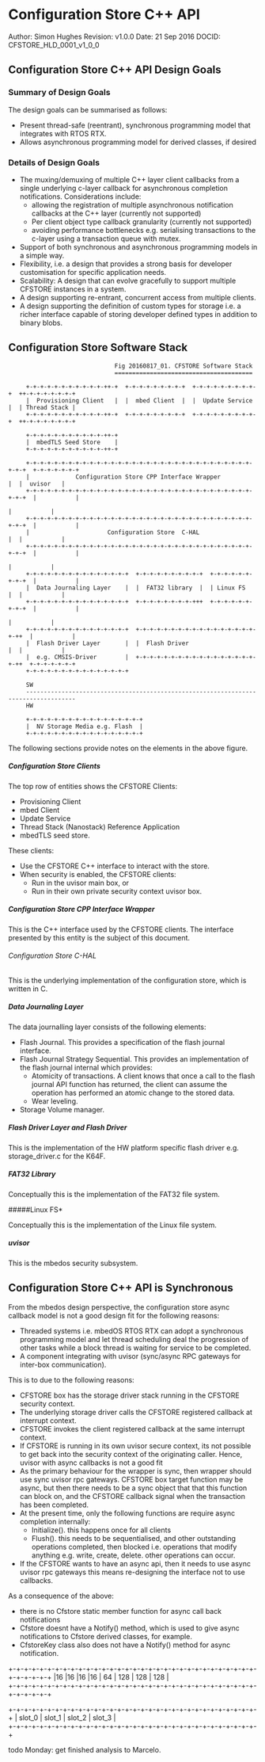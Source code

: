 # Configuration Store C++ API 
Author: Simon Hughes
Revision: v1.0.0
Date: 21 Sep 2016
DOCID: CFSTORE_HLD_0001_v1_0_0


## Configuration Store C++ API Design Goals


### Summary of Design Goals

The design goals can be summarised as follows:
- Present thread-safe (reentrant), synchronous programming model that
  integrates with RTOS RTX.
- Allows asynchronous programming model for derived classes, if desired


### Details of Design Goals

- The muxing/demuxing of multiple C++ layer client callbacks from a single
  underlying c-layer callback for asynchronous completion notifications.
  Considerations include:
	- allowing the registration of multiple asynchronous
      notification callbacks at the C++ layer (currently not supported)
    - Per client object type callback granularity (currently not supported)
    - avoiding performance bottlenecks e.g. serialising transactions to the
      c-layer using a transaction queue with mutex.
 - Support of both synchronous and asynchronous programming models in a simple
   way.
 - Flexibility, i.e. a design that provides a strong basis for developer
   customisation for specific application needs.
 - Scalability: A design that can evolve gracefully to support multiple
   CFSTORE instances in a system.
 - A design supporting re-entrant, concurrent access from multiple clients.
 - A design supporting the definition of custom types for storage i.e. a
   richer interface capable of storing developer defined types in addition
   to binary blobs.


## Configuration Store Software Stack


```
                              Fig 20160817_01. CFSTORE Software Stack
                              =======================================

     +-+-+-+-+-+-+-+-+-+-+-++-+  +-+-+-+-+-+-+-+-+  +-+-+-+-+-+-+-+-+-+  ++-+-+-+-+-+-+-+
     |  Provisioning Client   |  |  mbed Client  |  |  Update Service |  | Thread Stack |
     +-+-+-+-+-+-+-+-+-+-+-++-+  +-+-+-+-+-+-+-+-+  +-+-+-+-+-+-+-+-+-+  ++-+-+-+-+-+-+-+

     +-+-+-+-+-+-+-+-+-+-+-++-+
     |  mbedTLS Seed Store    |
     +-+-+-+-+-+-+-+-+-+-+-++-+

     +-+-+-+-+-+-+-+-+-+-+-+-+-+-+-+-+-+-+-+-+-+-+-+-+-+-+-+-+-+-+-+-+-+-+  +-+-+-+-+-+-+
     |             Configuration Store CPP Interface Wrapper             |  |  uvisor   |
     +-+-+-+-+-+-+-+-+-+-+-+-+-+-+-+-+-+-+-+-+-+-+-+-+-+-+-+-+-+-+-+-+-+-+  |           |
                                                                            |           |
     +-+-+-+-+-+-+-+-+-+-+-+-+-+-+-+-+-+-+-+-+-+-+-+-+-+-+-+-+-+-+-+-+-+-+  |           |
     |                      Configuration Store  C-HAL                   |  |           |
     +-+-+-+-+-+-+-+-+-+-+-+-+-+-+-+-+-+-+-+-+-+-+-+-+-+-+-+-+-+-+-+-+-+-+  |           |
                                                                            |           |
     +-+-+-+-+-+-+-+-+-+-+-+-+-+-+  +-+-+-+-+-+-+-+-+-+  +-+-+-+-+-+-+-+-+  |           |
     |  Data Journaling Layer    |  |  FAT32 library  |  | Linux FS      |  |           |
     +-+-+-+-+-+-+-+-+-+-+-+-+-+-+  +-+-+-+-+-+-+-+-+++  +-+-+-+-+-+-+-+-+  |           |
                                                                            |           |
     +-+-+-+-+-+-+-+-+-+-+-+-+-+-+  +-+-+-+-+-+-+-+-+-+-+-+-+-+-+-+-+-+-++  |           |
     |  Flash Driver Layer       |  |  Flash Driver                      |  |           |
     |  e.g. CMSIS-Driver        |  +-+-+-+-+-+-+-+-+-+-+-+-+-+-+-+-+-+-++  +-+-+-+-+-+-+
     +-+-+-+-+-+-+-+-+-+-+-+-+-+-+

     SW
     ------------------------------------------------------------------------------------
     HW

     +-+-+-+-+-+-+-+-+-+-+-+-+-+-+-+-+
     |  NV Storage Media e.g. Flash  |
     +-+-+-+-+-+-+-+-+-+-+-+-+-+-+-+-+

```

The following sections provide notes on the elements in the above figure.

##### Configuration Store Clients

The top row of entities shows the CFSTORE Clients:
- Provisioning Client
- mbed Client
- Update Service
- Thread Stack (Nanostack) Reference Application
- mbedTLS seed store.

These clients:
- Use the CFSTORE C++ interface to interact with the store.
- When security is enabled, the CFSTORE clients:
	- Run in the uvisor main box, or
    - Run in their own private security context uvisor box.


##### Configuration Store CPP Interface Wrapper

This is the C++ interface used by the CFSTORE clients. The interface presented by
this entity is the subject of this document.


###### Configuration Store C-HAL 

This is the underlying implementation of the configuration store, which is written in C.


##### Data Journaling Layer

The data journalling layer consists of the following elements:
- Flash Journal. This provides a specification of the flash journal interface.
- Flash Journal Strategy Sequential. This provides an implementation of the 
  flash journal internal which provides:
    - Atomicity of transactions. A client knows that once a call to the flash 
      journal API function has returned, the client can assume the operation
      has performed an atomic change to the stored data. 
    - Wear leveling. 
- Storage Volume manager.

##### Flash Driver Layer and Flash Driver

This is the implementation of the HW platform specific flash driver e.g.
storage_driver.c for the K64F.


##### FAT32 Library

Conceptually this is the implementation of the FAT32 file system.


#####Linux FS*

Conceptually this is the implementation of the Linux file system.


##### uvisor

This is the mbedos security subsystem. 


## Configuration Store C++ API is Synchronous

From the mbedos design perspective, the configuration store async callback 
model is not a good design fit for the following reasons:
- Threaded systems i.e. mbedOS RTOS RTX can adopt a synchronous programming 
  model and let thread scheduling deal the progression of other tasks
  while a block thread is waiting for service to be completed.
- A component integrating with uvisor (sync/async RPC gateways for
  inter-box communication).

This is to due to the following reasons:
- CFSTORE box has the storage driver stack running in the CFSTORE
  security context.
- The underlying storage driver calls the CFSTORE registered
  callback at interrupt context.
- CFSTORE invokes the client registered callback at the same interrupt
  context.
- If CFSTORE is running in its own uvisor secure context, its not
  possible to get back into the security context of the originating caller.
  Hence, uvisor with async callbacks is not a good fit
- As the primary behaviour for the wrapper is sync, then wrapper should
  use sync uvisor rpc gateways. CFSTORE box target function may be async,
  but then there needs to be a sync object that that this function
  can block on, and the CFSTORE callback signal when the transaction has
  been completed.
- At the present time, only the following functions are require async
  completion internally:
    - Initialize(). this happens once for all clients
    - Flush(). this needs to be sequentialised, and other outstanding operations completed, then
      blocked i.e. operations that modify anything e.g. write, create, delete. other operations
      can occur.
- If the CFSTORE wants to have an async api, then it needs to use async uvisor rpc gateways
  this means re-designing the interface not to use callbacks.

As a consequence of the above:
- there is no Cfstore static member function for async call back notifications
- Cfstore doesnt have a Notify() method, which is used to give async notifications
  to Cfstore derived classes, for example.
- CfstoreKey class also does not have a Notify() method for async notification.



 +-+-+-+-+-+-+-+-+-+-+-+-+-+-+-+-+-+-+-+-+-+-+-+-+-+-+-+-+-+-+-+-+-+-+-+-+-+
 |16 |16 |16 |16 |   64    |      128      |      128      |      128      |      
 +-+-+-+-+-+-+-+-+-+-+-+-+-+-+-+-+-+-+-+-+-+-+-+-+-+-+-+-+-+-+-+-+-+-+-+-+-+

 +-+-+-+-+-+-+-+-+-+-+-+-+-+-+-+-+-+-+-+-+-+-+-+-+-+-+-+-+-+-+-+-+
 |     slot_0    |    slot_1     |   slot_2      |    slot_3     |      
 +-+-+-+-+-+-+-+-+-+-+-+-+-+-+-+-+-+-+-+-+-+-+-+-+-+-+-+-+-+-+-+-+
 
 
 todo Monday: get finished analysis to Marcelo.
 